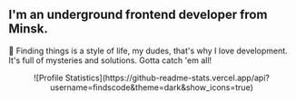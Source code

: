 ## I'm an underground frontend developer from Minsk.

🎲 Finding things is a style of life, my dudes, that's why I love development. It's full of mysteries and solutions. Gotta catch 'em all!

<p align="center">![Profile Statistics](https://github-readme-stats.vercel.app/api?username=findscode&theme=dark&show_icons=true)</p>


